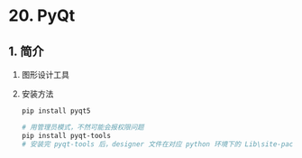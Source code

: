 # 20. PyQt

## 1. 简介

1. 图形设计工具
2. 安装方法

    ```bash
    pip install pyqt5

    # 用管理员模式，不然可能会报权限问题
    pip install pyqt-tools
    # 安装完 pyqt-tools 后，designer 文件在对应 python 环境下的 Lib\site-packages\qt5_applications\Qt\bin 目录
    ```
